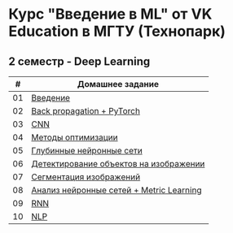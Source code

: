 # Курс "Введение в ML" от VK Education в МГТУ (Технопарк) 
## 2 семестр - Deep Learning


| # | Домашнее задание  |
| --- | ------------- |
| 01 | [Введение](homeworks/hw1)  |
| 02 | [Back propagation + PyTorch](homeworks/hw2)  |
| 03 | [CNN](homeworks/hw3)  |
| 04 | [Методы оптимизации](homeworks/hw4)  |
| 05 | [Глубинные нейронные сети](homeworks/hw5)  |
| 06 | [Детектирование объектов на изображении](homeworks/hw6)  |
| 07 | [Сегментация изображений](homeworks/hw7)  |
| 08 | [Анализ нейронные сетей + Metric Learning](homeworks/hw8)  ||
| 09 | [RNN](homeworks/hw9)  |
| 10 | [NLP](homeworks/hw10)  |
